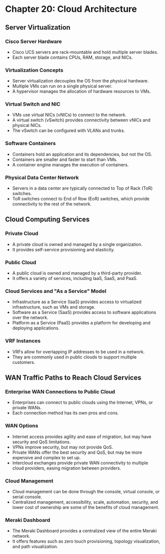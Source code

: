 # Chapter 20: Cloud Architecture

## Server Virtualization

### Cisco Server Hardware

*   Cisco UCS servers are rack-mountable and hold multiple server blades.
*   Each server blade contains CPUs, RAM, storage, and NICs.

### Virtualization Concepts

*   Server virtualization decouples the OS from the physical hardware.
*   Multiple VMs can run on a single physical server.
*   A hypervisor manages the allocation of hardware resources to VMs.

### Virtual Switch and NIC

*   VMs use virtual NICs (vNICs) to connect to the network.
*   A virtual switch (vSwitch) provides connectivity between vNICs and physical NICs.
*   The vSwitch can be configured with VLANs and trunks.

### Software Containers

*   Containers hold an application and its dependencies, but not the OS.
*   Containers are smaller and faster to start than VMs.
*   A container engine manages the execution of containers.

### Physical Data Center Network

*   Servers in a data center are typically connected to Top of Rack (ToR) switches.
*   ToR switches connect to End of Row (EoR) switches, which provide connectivity to the rest of the network.

## Cloud Computing Services

### Private Cloud

*   A private cloud is owned and managed by a single organization.
*   It provides self-service provisioning and elasticity.

### Public Cloud

*   A public cloud is owned and managed by a third-party provider.
*   It offers a variety of services, including IaaS, SaaS, and PaaS.

### Cloud Services and "As a Service" Model

*   Infrastructure as a Service (IaaS) provides access to virtualized infrastructure, such as VMs and storage.
*   Software as a Service (SaaS) provides access to software applications over the network.
*   Platform as a Service (PaaS) provides a platform for developing and deploying applications.

### VRF Instances

*   VRFs allow for overlapping IP addresses to be used in a network.
*   They are commonly used in public clouds to support multiple customers.

## WAN Traffic Paths to Reach Cloud Services

### Enterprise WAN Connections to Public Cloud

*   Enterprises can connect to public clouds using the Internet, VPNs, or private WANs.
*   Each connection method has its own pros and cons.

### WAN Options

*   Internet access provides agility and ease of migration, but may have security and QoS limitations.
*   VPNs improve security, but may not provide QoS.
*   Private WANs offer the best security and QoS, but may be more expensive and complex to set up.
*   Intercloud exchanges provide private WAN connectivity to multiple cloud providers, easing migration between providers.

### Cloud Management

*   Cloud management can be done through the console, virtual console, or serial console.
*   Centralized management, accessibility, scale, automation, security, and lower cost of ownership are some of the benefits of cloud management.

### Meraki Dashboard

*   The Meraki Dashboard provides a centralized view of the entire Meraki network.
*   It offers features such as zero touch provisioning, topology visualization, and path visualization.
